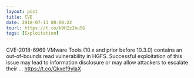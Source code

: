 ```yaml
---
layout: post
title: CVE
date: 2018-07-13 00:00:22
tourl: https://t.co/k9HZz2bu5G
tags: [Exploitation]
---
```

CVE-2018-6969 VMware Tools (10.x and prior before 10.3.0) contains an out-of-bounds read vulnerability in HGFS. Successful exploitation of this issue may lead to information disclosure or may allow attackers to escalate their ... https://t.co/Qkxef9ylaX